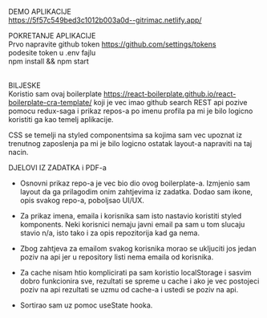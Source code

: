 DEMO APLIKACIJE<BR>
https://5f57c549bed3c1012b003a0d--gitrimac.netlify.app/

POKRETANJE APLIKACIJE<BR>
Prvo napravite github token https://github.com/settings/tokens<BR>
podesite token u .env fajlu<BR>
npm install && npm start
<BR><BR>

BILJESKE <BR>
Koristio sam ovaj boilerplate https://react-boilerplate.github.io/react-boilerplate-cra-template/ koji je vec imao github search REST api pozive pomocu redux-saga i prikaz repos-a po imenu profila pa mi je bilo logicno koristiti ga kao temelj aplikacije. 

CSS se temelji na styled componentsima sa kojima sam vec upoznat iz trenutnog zaposlenja pa mi je bilo logicno ostatak layout-a napraviti na taj nacin. 

DJELOVI IZ ZADATKA i PDF-a
- Osnovni prikaz repo-a je vec bio dio ovog boilerplate-a. Izmjenio sam layout da ga prilagodim onim zahtjevima iz zadatka. Dodao sam ikone, opis svakog repo-a, poboljsao UI/UX.

- Za prikaz imena, emaila i korisnika sam isto nastavio koristiti styled komponents. Neki korisnici nemaju javni email pa sam u tom slucaju stavio n/a, isto tako i za opis repozitorija kad ga nema.

- Zbog zahtjeva za emailom svakog korisnika morao se ukljuciti jos jedan poziv na api jer u repository listi nema emaila od korisnika.

- Za cache nisam htio komplicirati pa sam koristio localStorage i sasvim dobro funkcionira sve, rezultati se spreme u cache i ako je vec postojeci poziv na api rezultati se uzmu od cache-a i ustedi se poziv na api.

- Sortirao sam uz pomoc useState hooka.

